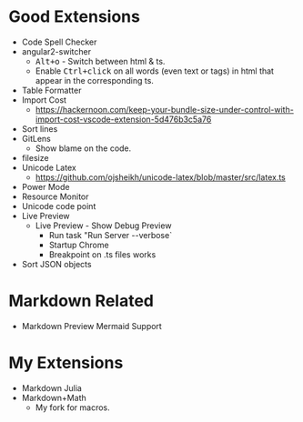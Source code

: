 # Good Extensions

- Code Spell Checker
- angular2-switcher
    - <kbd>Alt+o</kbd> - Switch between html & ts.
    - Enable <kbd>Ctrl+click</kbd> on all words (even text or tags) in html that appear in the corresponding ts.
- Table Formatter
- Import Cost
    - <https://hackernoon.com/keep-your-bundle-size-under-control-with-import-cost-vscode-extension-5d476b3c5a76>
- Sort lines
- GitLens
    - Show blame on the code.
- filesize
- Unicode Latex
    - <https://github.com/ojsheikh/unicode-latex/blob/master/src/latex.ts>
- Power Mode
- Resource Monitor
- Unicode code point
- Live Preview
    - Live Preview - Show Debug Preview
        - Run task "Run Server --verbose`
        - Startup Chrome
        - Breakpoint on .ts files works
- Sort JSON objects


# Markdown Related

- Markdown Preview Mermaid Support


# My Extensions

- Markdown Julia
- Markdown+Math
    - My fork for macros.

